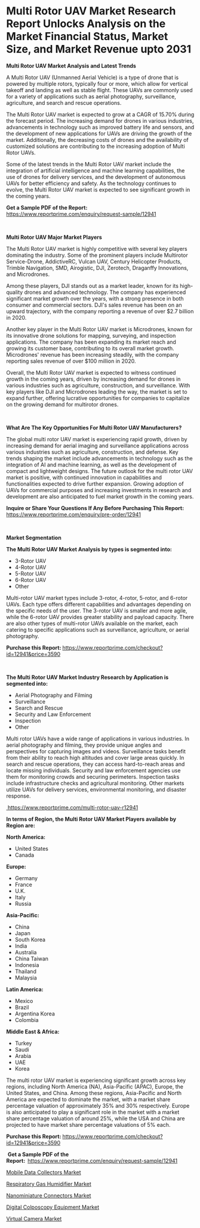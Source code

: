 <p><h1>Multi Rotor UAV Market Research Report Unlocks Analysis on the Market Financial Status, Market Size, and Market Revenue upto 2031</h1></p><p><strong>Multi Rotor UAV Market Analysis and Latest Trends</strong></p>
<p><p>A Multi Rotor UAV (Unmanned Aerial Vehicle) is a type of drone that is powered by multiple rotors, typically four or more, which allow for vertical takeoff and landing as well as stable flight. These UAVs are commonly used for a variety of applications such as aerial photography, surveillance, agriculture, and search and rescue operations.</p><p>The Multi Rotor UAV market is expected to grow at a CAGR of 15.70% during the forecast period. The increasing demand for drones in various industries, advancements in technology such as improved battery life and sensors, and the development of new applications for UAVs are driving the growth of the market. Additionally, the decreasing costs of drones and the availability of customized solutions are contributing to the increasing adoption of Multi Rotor UAVs.</p><p>Some of the latest trends in the Multi Rotor UAV market include the integration of artificial intelligence and machine learning capabilities, the use of drones for delivery services, and the development of autonomous UAVs for better efficiency and safety. As the technology continues to evolve, the Multi Rotor UAV market is expected to see significant growth in the coming years.</p></p>
<p><strong>Get a Sample PDF of the Report:&nbsp;</strong> <a href="https://www.reportprime.com/enquiry/request-sample/12941">https://www.reportprime.com/enquiry/request-sample/12941</a></p>
<p>&nbsp;</p>
<p><strong>Multi Rotor UAV Major Market Players</strong></p>
<p><p>The Multi Rotor UAV market is highly competitive with several key players dominating the industry. Some of the prominent players include Multirotor Service-Drone, AddictiveRC, Vulcan UAV, Century Helicopter Products, Trimble Navigation, SMD, Airogistic, DJI, Zerotech, Draganffy Innovations, and Microdrones.</p><p>Among these players, DJI stands out as a market leader, known for its high-quality drones and advanced technology. The company has experienced significant market growth over the years, with a strong presence in both consumer and commercial sectors. DJI's sales revenue has been on an upward trajectory, with the company reporting a revenue of over $2.7 billion in 2020.</p><p>Another key player in the Multi Rotor UAV market is Microdrones, known for its innovative drone solutions for mapping, surveying, and inspection applications. The company has been expanding its market reach and growing its customer base, contributing to its overall market growth. Microdrones' revenue has been increasing steadily, with the company reporting sales revenue of over $100 million in 2020.</p><p>Overall, the Multi Rotor UAV market is expected to witness continued growth in the coming years, driven by increasing demand for drones in various industries such as agriculture, construction, and surveillance. With key players like DJI and Microdrones leading the way, the market is set to expand further, offering lucrative opportunities for companies to capitalize on the growing demand for multirotor drones.</p></p>
<p>&nbsp;</p>
<p><strong>What Are The Key Opportunities For Multi Rotor UAV Manufacturers?</strong></p>
<p><p>The global multi rotor UAV market is experiencing rapid growth, driven by increasing demand for aerial imaging and surveillance applications across various industries such as agriculture, construction, and defense. Key trends shaping the market include advancements in technology such as the integration of AI and machine learning, as well as the development of compact and lightweight designs. The future outlook for the multi rotor UAV market is positive, with continued innovation in capabilities and functionalities expected to drive further expansion. Growing adoption of UAVs for commercial purposes and increasing investments in research and development are also anticipated to fuel market growth in the coming years.</p></p>
<p><strong>Inquire or Share Your Questions If Any Before Purchasing This Report:</strong> <a href="https://www.reportprime.com/enquiry/pre-order/12941">https://www.reportprime.com/enquiry/pre-order/12941</a></p>
<p>&nbsp;</p>
<p><strong>Market Segmentation</strong></p>
<p><strong>The Multi Rotor UAV Market Analysis by types is segmented into:</strong></p>
<p><ul><li>3-Rotor UAV</li><li>4-Rotor UAV</li><li>5-Rotor UAV</li><li>6-Rotor UAV</li><li>Other</li></ul></p>
<p><p>Multi-rotor UAV market types include 3-rotor, 4-rotor, 5-rotor, and 6-rotor UAVs. Each type offers different capabilities and advantages depending on the specific needs of the user. The 3-rotor UAV is smaller and more agile, while the 6-rotor UAV provides greater stability and payload capacity. There are also other types of multi-rotor UAVs available on the market, each catering to specific applications such as surveillance, agriculture, or aerial photography.</p></p>
<p><strong>Purchase this Report:&nbsp;</strong><a href="https://www.reportprime.com/checkout?id=12941&price=3590">https://www.reportprime.com/checkout?id=12941&price=3590</a></p>
<p>&nbsp;</p>
<p><strong>The Multi Rotor UAV Market Industry Research by Application is segmented into:</strong></p>
<p><ul><li>Aerial Photography and Filming</li><li>Surveillance</li><li>Search and Rescue</li><li>Security and Law Enforcement</li><li>Inspection</li><li>Other</li></ul></p>
<p><p>Multi rotor UAVs have a wide range of applications in various industries. In aerial photography and filming, they provide unique angles and perspectives for capturing images and videos. Surveillance tasks benefit from their ability to reach high altitudes and cover large areas quickly. In search and rescue operations, they can access hard-to-reach areas and locate missing individuals. Security and law enforcement agencies use them for monitoring crowds and securing perimeters. Inspection tasks include infrastructure checks and agricultural monitoring. Other markets utilize UAVs for delivery services, environmental monitoring, and disaster response.</p></p>
<p><a href="https://www.reportprime.com/multi-rotor-uav-r12941">&nbsp;https://www.reportprime.com/multi-rotor-uav-r12941</a></p>
<p><strong>In terms of Region, the Multi Rotor UAV Market Players available by Region are:</strong></p>
<p>
    <p> <strong> North America: </strong>
        <ul>
            <li>United States</li>
            <li>Canada</li>
        </ul>
        </p> 
    <p> <strong> Europe: </strong>
        <ul>
            <li>Germany</li>
            <li>France</li>
            <li>U.K.</li>
            <li>Italy</li>
            <li>Russia</li>
        </ul>
        </p> 
    <p> <strong> Asia-Pacific: </strong>
        <ul>
            <li>China</li>
            <li>Japan</li>
            <li>South Korea</li>
            <li>India</li>
            <li>Australia</li>
            <li>China Taiwan</li>
            <li>Indonesia</li>
            <li>Thailand</li>
            <li>Malaysia</li>
        </ul>
        </p> 
    <p> <strong> Latin America: </strong>
        <ul>
            <li>Mexico</li>
            <li>Brazil</li>
            <li>Argentina Korea</li>
            <li>Colombia</li>
        </ul>
        </p> 
    <p> <strong> Middle East & Africa: </strong>
        <ul>
            <li>Turkey</li>
            <li>Saudi</li>
            <li>Arabia</li>
            <li>UAE</li>
            <li>Korea</li>
        </ul>
    </p>
    </p>
<p><p>The multi rotor UAV market is experiencing significant growth across key regions, including North America (NA), Asia-Pacific (APAC), Europe, the United States, and China. Among these regions, Asia-Pacific and North America are expected to dominate the market, with a market share percentage valuation of approximately 35% and 30% respectively. Europe is also anticipated to play a significant role in the market with a market share percentage valuation of around 25%, while the USA and China are projected to have market share percentage valuations of 5% each.</p></p>
<p><strong>Purchase this Report: </strong><a href="https://www.reportprime.com/checkout?id=12941&price=3590">https://www.reportprime.com/checkout?id=12941&price=3590</a></p>
<p>&nbsp;<strong>Get a Sample PDF of the Report:&nbsp;&nbsp;</strong><a href="https://www.reportprime.com/enquiry/request-sample/12941">https://www.reportprime.com/enquiry/request-sample/12941</a></p>
<p><strong></strong></p>
<p><p><a href="https://github.com/msLonKoss78/Market-Research-Report-List-1/blob/main/mobile-data-collectors-market.md">Mobile Data Collectors Market</a></p><p><a href="https://medium.com/@trameciabutler45/evaluating-global-respiratory-gas-humidifier-market-trends-and-growth-opportunities-by-region-type-489d6d30eae2">Respiratory Gas Humidifier Market</a></p><p><a href="https://www.linkedin.com/pulse/global-nanominiature-connectors-market-exploring-share-trends-da1rc?trackingId=VfieHLJdRaGV8WqTow%2BauQ%3D%3D">Nanominiature Connectors Market</a></p><p><a href="https://medium.com/@duron7928/digital-colposcopy-equipment-market-industry-landscape-growth-trajectories-and-global-markets-ddd9af29d3b6">Digital Colposcopy Equipment Market</a></p><p><a href="https://github.com/lairestrong/Market-Research-Report-List-1/blob/main/virtual-camera-market.md">Virtual Camera Market</a></p></p>